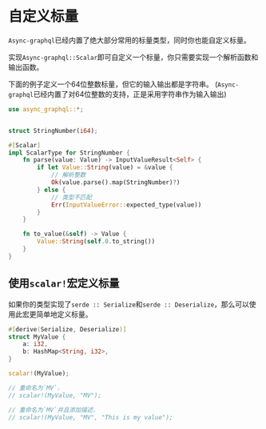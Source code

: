 # 自定义标量

`Async-graphql`已经内置了绝大部分常用的标量类型，同时你也能自定义标量。

实现`Async-graphql::Scalar`即可自定义一个标量，你只需要实现一个解析函数和输出函数。

下面的例子定义一个64位整数标量，但它的输入输出都是字符串。 (`Async-graphql`已经内置了对64位整数的支持，正是采用字符串作为输入输出)

```rust
use async_graphql::*;


struct StringNumber(i64);

#[Scalar]
impl ScalarType for StringNumber {
    fn parse(value: Value) -> InputValueResult<Self> {
        if let Value::String(value) = &value {
            // 解析整数
            Ok(value.parse().map(StringNumber)?)
        } else {
            // 类型不匹配
            Err(InputValueError::expected_type(value))
        }
    }

    fn to_value(&self) -> Value {
        Value::String(self.0.to_string())
    }
}

```

## 使用`scalar!`宏定义标量

如果你的类型实现了`serde :: Serialize`和`serde :: Deserialize`，那么可以使用此宏更简单地定义标量。

```rust
#[derive(Serialize, Deserialize)]
struct MyValue {
    a: i32,
    b: HashMap<String, i32>,     
}

scalar!(MyValue);

// 重命名为`MV`.
// scalar!(MyValue, "MV");

// 重命名为`MV`并且添加描述.
// scalar!(MyValue, "MV", "This is my value");
```
